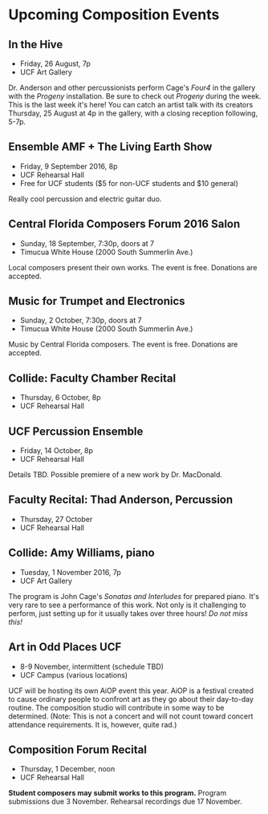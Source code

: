 # Upcoming Composition Events

## In the Hive

* Friday, 26 August, 7p
* UCF Art Gallery

Dr. Anderson and other percussionists perform Cage's _Four4_ in the gallery with the _Progeny_ installation. Be sure to check out _Progeny_ during the week. This is the last week it's here! You can catch an artist talk with its creators Thursday, 25 August at 4p in the gallery, with a closing reception following, 5-7p.

## Ensemble AMF + The Living Earth Show

* Friday, 9 September 2016, 8p
* UCF Rehearsal Hall
* Free for UCF students ($5 for non-UCF students and $10 general)

Really cool percussion and electric guitar duo.

## Central Florida Composers Forum 2016 Salon

* Sunday, 18 September, 7:30p, doors at 7
* Timucua White House (2000 South Summerlin Ave.)

Local composers present their own works. The event is free. Donations are accepted.

## Music for Trumpet and Electronics

* Sunday, 2 October, 7:30p, doors at 7
* Timucua White House (2000 South Summerlin Ave.)

Music by Central Florida composers. The event is free. Donations are accepted.

## Collide: Faculty Chamber Recital

* Thursday, 6 October, 8p
* UCF Rehearsal Hall

## UCF Percussion Ensemble

* Friday, 14 October, 8p
* UCF Rehearsal Hall

Details TBD. Possible premiere of a new work by Dr. MacDonald.

## Faculty Recital: Thad Anderson, Percussion

* Thursday, 27 October
* UCF Rehearsal Hall

## Collide: Amy Williams, piano

* Tuesday, 1 November 2016, 7p
* UCF Art Gallery

The program is John Cage's _Sonatas and Interludes_ for prepared piano. It's very rare to see a performance of this work. Not only is it challenging to perform, just setting up for it usually takes over three hours! _Do not miss this!_

## Art in Odd Places UCF

* 8-9 November, intermittent (schedule TBD)
* UCF Campus (various locations)

UCF will be hosting its own AiOP event this year. AiOP is a festival created to cause ordinary people to confront art as they go about their day-to-day routine. The composition studio will contribute in some way to be determined. (Note: This is not a concert and will not count toward concert attendance requirements. It is, however, quite rad.)

## Composition Forum Recital

* Thursday, 1 December, noon
* UCF Rehearsal Hall

**Student composers may submit works to this program.** Program submissions due 3 November. Rehearsal recordings due 17 November.
